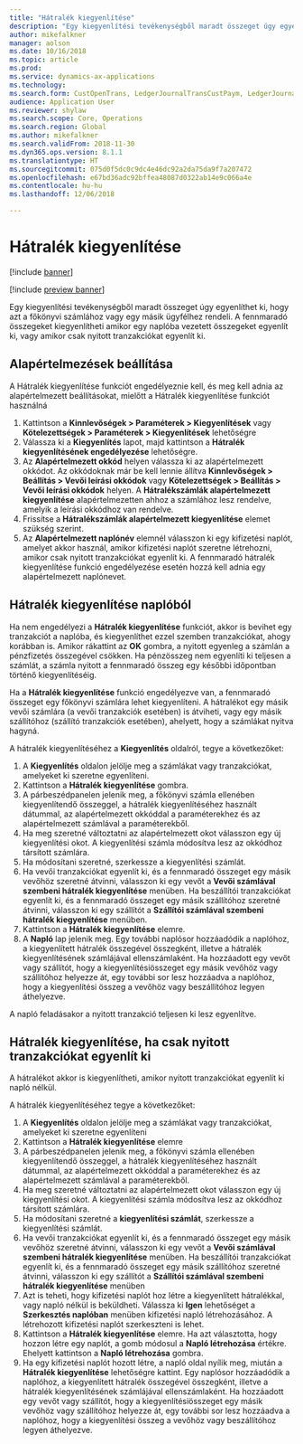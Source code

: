 ```yaml
---
title: "Hátralék kiegyenlítése"
description: "Egy kiegyenlítési tevékenységből maradt összeget úgy egyenlíthet ki, hogy azt a főkönyvi számlához rendeli."
author: mikefalkner
manager: aolson
ms.date: 10/16/2018
ms.topic: article
ms.prod: 
ms.service: dynamics-ax-applications
ms.technology: 
ms.search.form: CustOpenTrans, LedgerJournalTransCustPaym, LedgerJournalTransVendPaym, VendOpenTrans
audience: Application User
ms.reviewer: shylaw
ms.search.scope: Core, Operations
ms.search.region: Global
ms.author: mikefalkner
ms.search.validFrom: 2018-11-30
ms.dyn365.ops.version: 8.1.1
ms.translationtype: HT
ms.sourcegitcommit: 075d0f5dc0c9dc4e46dc92a2da75da9f7a207472
ms.openlocfilehash: e67bd36adc92bffea48087d0322ab14e9c066a4e
ms.contentlocale: hu-hu
ms.lasthandoff: 12/06/2018

---
```


# <a name="settle-remainder"></a>Hátralék kiegyenlítése

[!include [banner](../includes/banner.md)]

[!include [preview banner](../includes/preview-banner.md)]

Egy kiegyenlítési tevékenységből maradt összeget úgy egyenlíthet ki, hogy azt a főkönyvi számlához vagy egy másik ügyfélhez rendeli. A fennmaradó összegeket kiegyenlítheti amikor egy naplóba vezetett összegeket egyenlít ki, vagy amikor csak nyitott tranzakciókat egyenlít ki.

## <a name="setting-up-defaults"></a>Alapértelmezések beállítása 
A Hátralék kiegyenlítése funkciót engedélyeznie kell, és meg kell adnia az alapértelmezett beállításokat, mielőtt a Hátralék kiegyenlítése funkciót használná

1)  Kattintson a **Kinnlevőségek > Paraméterek > Kiegyenlítések** vagy **Kötelezettségek > Paraméterek > Kiegyenlítések** lehetőségre
2)  Válassza ki a **Kiegyenlítés** lapot, majd kattintson a **Hátralék kiegyenlítésének engedélyezése** lehetőségre.
3)  Az **Alapértelmezett okkód** helyen válassza ki az alapértelmezett okkódot. Az okkódoknak már be kell lennie állítva **Kinnlevőségek > Beállítás > Vevői leírási okkódok** vagy **Kötelezettségek > Beállítás > Vevői leírási okkódok** helyen. A **Hátralékszámlák alapértelmezett kiegyenlítése** alapértelmezetten ahhoz a számlához lesz rendelve, amelyik a leírási okkódhoz van rendelve.
3)  Frissítse a **Hátralékszámlák alapértelmezett kiegyenlítése** elemet szükség szerint.
4)  Az **Alapértelmezett naplónév** elemnél válasszon ki egy kifizetési naplót, amelyet akkor használ, amikor kifizetési naplót szeretne létrehozni, amikor csak nyitott tranzakciókat egyenlít ki. A fennmaradó hátralék kiegyenlítése funkció engedélyezése esetén hozzá kell adnia egy alapértelmezett naplónevet.

## <a name="settle-remainder-from-a-journal"></a>Hátralék kiegyenlítése naplóból
Ha nem engedélyezi a **Hátralék kiegyenlítése** funkciót, akkor is bevihet egy tranzakciót a naplóba, és kiegyenlíthet ezzel szemben tranzakciókat, ahogy korábban is. Amikor rákattint az **OK** gombra, a nyitott egyenleg a számlán a pénzfizetés összegével csökken. Ha pénzösszeg nem egyenlíti ki teljesen a számlát, a számla nyitott a fennmaradó összeg egy későbbi időpontban történő kiegyenlítéséig.

Ha a **Hátralék kiegyenlítése** funkció engedélyezve van, a fennmaradó összeget egy főkönyvi számlára lehet kiegyenlíteni. A hátralékot egy másik vevői számlára (a vevői tranzakciók esetében) is átviheti, vagy egy másik szállítóhoz (szállító tranzakciók esetében), ahelyett, hogy a számlákat nyitva hagyná. 

A hátralék kiegyenlítéséhez a **Kiegyenlítés** oldalról, tegye a következőket:

1)  A **Kiegyenlítés** oldalon jelölje meg a számlákat vagy tranzakciókat, amelyeket ki szeretne egyenlíteni.
2)  Kattintson a **Hátralék kiegyenlítése** gombra.
3)  A párbeszédpanelen jelenik meg, a főkönyvi számla ellenében kiegyenlítendő összeggel, a hátralék kiegyenlítéséhez használt dátummal, az alapértelmezett okkóddal a paraméterekhez és az alapértelmezett számlával a paraméterekből. 
4)  Ha meg szeretné változtatni az alapértelmezett okot válasszon egy új kiegyenlítési okot. A kiegyenlítési számla módosítva lesz az okkódhoz társított számlára.
5)  Ha módosítani szeretné, szerkessze a kiegyenlítési számlát.
6)  Ha vevői tranzakciókat egyenlít ki, és a fennmaradó összeget egy másik vevőhöz szeretné átvinni, válasszon ki egy vevőt a **Vevői számlával szembeni hátralék kiegyenlítése** menüben. Ha beszállítói tranzakciókat egyenlít ki, és a fennmaradó összeget egy másik szállítóhoz szeretné átvinni, válasszon ki egy szállítót a **Szállítói számlával szembeni hátralék kiegyenlítése** menüben.
6)  Kattintson a **Hátralék kiegyenlítése** elemre.
7)  A **Napló** lap jelenik meg. Egy további naplósor hozzáadódik a naplóhoz, a kiegyenlített hátralék összegével összegként, illetve a hátralék kiegyenlítésének számlájával ellenszámlaként. Ha hozzáadott egy vevőt vagy szállítót, hogy a kiegyenlítésiösszeget egy másik vevőhöz vagy szállítóhoz helyezze át, egy további sor lesz hozzáadva a naplóhoz, hogy a kiegyenlítési összeg a vevőhöz vagy beszállítóhoz legyen áthelyezve.

A napló feladásakor a nyitott tranzakció teljesen ki lesz egyenlítve. 

## <a name="settle-remainder-when-you-are-only-settling-open-transactions"></a>Hátralék kiegyenlítése, ha csak nyitott tranzakciókat egyenlít ki
A hátralékot akkor is kiegyenlítheti, amikor nyitott tranzakciókat egyenlít ki napló nélkül.

A hátralék kiegyenlítéséhez tegye a következőket:

1)  A **Kiegyenlítés** oldalon jelölje meg a számlákat vagy tranzakciókat, amelyeket ki szeretne egyenlíteni
2)  Kattintson a **Hátralék kiegyenlítése** elemre
3)  A párbeszédpanelen jelenik meg, a főkönyvi számla ellenében kiegyenlítendő összeggel, a hátralék kiegyenlítéséhez használt dátummal, az alapértelmezett okkóddal a paraméterekhez és az alapértelmezett számlával a paraméterekből. 
4)  Ha meg szeretné változtatni az alapértelmezett okot válasszon egy új kiegyenlítési okot. A kiegyenlítési számla módosítva lesz az okkódhoz társított számlára.
5)  Ha módosítani szeretné a **kiegyenlítési számlát**, szerkessze a kiegyenlítési számlát.
6)  Ha vevői tranzakciókat egyenlít ki, és a fennmaradó összeget egy másik vevőhöz szeretné átvinni, válasszon ki egy vevőt a **Vevői számlával szembeni hátralék kiegyenlítése** menüben. Ha beszállítói tranzakciókat egyenlít ki, és a fennmaradó összeget egy másik szállítóhoz szeretné átvinni, válasszon ki egy szállítót a **Szállítói számlával szembeni hátralék kiegyenlítése** menüben
7)  Azt is teheti, hogy kifizetési naplót hoz létre a kiegyenlített hátralékkal, vagy napló nélkül is beküldheti. Válassza ki **Igen** lehetőséget a **Szerkesztés naplóban** menüben kifizetési napló létrehozásához. A létrehozott kifizetési naplót szerkeszteni is lehet.
8)  Kattintson a **Hátralék kiegyenlítése** elemre. Ha azt választotta, hogy hozzon létre egy naplót, a gomb módosul a **Napló létrehozása** értékre. Ehelyett kattintson a **Napló létrehozása** gombra.
9)  Ha egy kifizetési naplót hozott létre, a napló oldal nyílik meg, miután a **Hátralék kiegyenlítése** lehetőségre kattint. Egy naplósor hozzáadódik a naplóhoz, a kiegyenlített hátralék összegével összegként, illetve a hátralék kiegyenlítésének számlájával ellenszámlaként. Ha hozzáadott egy vevőt vagy szállítót, hogy a kiegyenlítésiösszeget egy másik vevőhöz vagy szállítóhoz helyezze át, egy további sor lesz hozzáadva a naplóhoz, hogy a kiegyenlítési összeg a vevőhöz vagy beszállítóhoz legyen áthelyezve.

